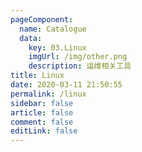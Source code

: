 ```yaml
---
pageComponent: 
  name: Catalogue
  data: 
    key: 03.Linux
    imgUrl: /img/other.png
    description: 运维相关工具
title: Linux
date: 2020-03-11 21:50:55
permalink: /linux
sidebar: false
article: false
comment: false
editLink: false
---
```


